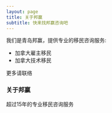 ```yaml
---
layout: page
title: 关于邦赢
subtitle: 快来找邦赢咨询吧
---
```


我们是青岛邦赢，提供专业的移民咨询服务:

- 加拿大雇主移民
- 加拿大技术移民

更多请联络

### 关于邦赢

超过15年的专业移民咨询服务
